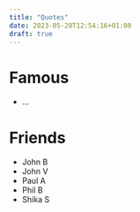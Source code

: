 ```yaml
---
title: "Quotes"
date: 2023-05-20T12:54:16+01:00
draft: true
---
```


# Famous
* ...

# Friends
* John B
* John V
* Paul A
* Phil B
* Shika S

